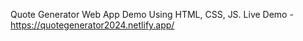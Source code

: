 Quote Generator Web App Demo Using HTML, CSS, JS.
Live Demo - https://quotegenerator2024.netlify.app/
